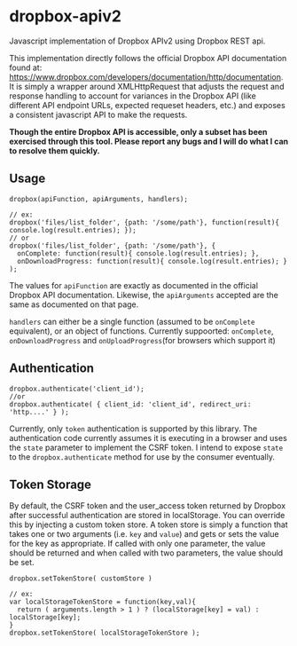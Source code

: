 # dropbox-apiv2
Javascript implementation of Dropbox APIv2 using Dropbox REST api.

This implementation directly follows the official Dropbox API documentation found at: https://www.dropbox.com/developers/documentation/http/documentation. <br />
It is simply a wrapper around XMLHttpRequest that adjusts the request and response handling to account for variances in the Dropbox API (like different API endpoint URLs, expected requeset headers, etc.) and exposes a consistent javascript API to make the requests.

**Though the entire Dropbox API is accessible, only a subset has been exercised through this tool. Please report any bugs and I will do what I can to resolve them quickly.**

## Usage
```
dropbox(apiFunction, apiArguments, handlers);

// ex:
dropbox('files/list_folder', {path: '/some/path'}, function(result){ console.log(result.entries); });
// or
dropbox('files/list_folder', {path: '/some/path'}, {
  onComplete: function(result){ console.log(result.entries); },
  onDownloadProgress: function(result){ console.log(result.entries); }
);

```

The values for `apiFunction` are exactly as documented in the official Dropbox API documentation. Likewise, the `apiArguments` accepted are the same as documented on that page. 

`handlers` can either be a single function (assumed to be `onComplete` equivalent), or an object of functions. Currently suppoorted: `onComplete`, `onDownloadProgress` and `onUploadProgress`(for browsers which support it)

## Authentication
```
dropbox.authenticate('client_id');
//or
dropbox.authenticate( { client_id: 'client_id', redirect_uri: 'http....' } );
```

Currently, only `token` authentication is supported by this library. The authentication code currently assumes it is executing in a browser and uses the `state` parameter to implement the CSRF token. I intend to expose `state` to the `dropbox.authenticate` method for use by the consumer eventually.

## Token Storage
By default, the CSRF token and the user_access token returned by Dropbox after successful authentication are stored in localStorage. You can override this by injecting a custom token store. A token store is simply a function that takes one or two arguments (i.e. `key` and `value`) and gets or sets the value for the key as appropriate. If called with only one parameter, the value should be returned and when called with two parameters, the value should be set.
```
dropbox.setTokenStore( customStore )

// ex:
var localStorageTokenStore = function(key,val){
  return ( arguments.length > 1 ) ? (localStorage[key] = val) : localStorage[key];
}
dropbox.setTokenStore( localStorageTokenStore );
```
